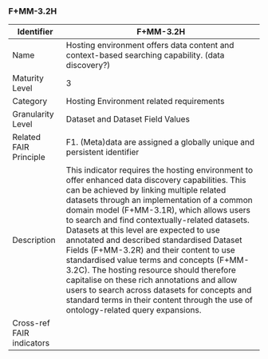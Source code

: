 ### F+MM-3.2H

| Identifier | F+MM-3.2H |
| --------- | ----------|
| Name | Hosting environment offers data content and context-based searching capability. (data discovery?) |
| Maturity Level | 3 |
| Category | Hosting Environment related requirements |
| Granularity Level | Dataset and Dataset Field Values |
| Related FAIR Principle | F1. (Meta)data are assigned a globally unique and persistent identifier |
| Description | This indicator requires the hosting environment to offer enhanced data discovery capabilities. This can be achieved by linking multiple related datasets through an implementation of a common domain model (F+MM-3.1R), which allows users to search and find contextually-related datasets. Datasets at this level are expected to use annotated and described standardised Dataset Fields (F+MM-3.2R) and their content to use standardised value terms and concepts (F+MM-3.2C). The hosting resource should therefore capitalise on these rich annotations and allow users to search across datasets for concepts and standard terms in their content through the use of ontology-related query expansions.  |
| Cross-ref FAIR indicators |  |